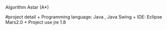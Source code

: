 Algorithm Astar (A*)

#project detail
	+ Programming language: Java , Java Swing
	+ IDE: Eclipse Mars2.0
	+ Project use jre 1.8